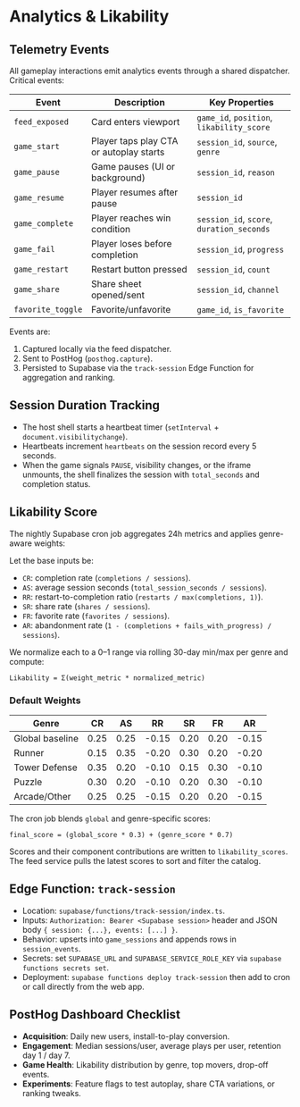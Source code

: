# Analytics & Likability

## Telemetry Events
All gameplay interactions emit analytics events through a shared dispatcher. Critical events:

| Event | Description | Key Properties |
|-------|-------------|----------------|
| `feed_exposed` | Card enters viewport | `game_id`, `position`, `likability_score` |
| `game_start` | Player taps play CTA or autoplay starts | `session_id`, `source`, `genre` |
| `game_pause` | Game pauses (UI or background) | `session_id`, `reason` |
| `game_resume` | Player resumes after pause | `session_id` |
| `game_complete` | Player reaches win condition | `session_id`, `score`, `duration_seconds` |
| `game_fail` | Player loses before completion | `session_id`, `progress` |
| `game_restart` | Restart button pressed | `session_id`, `count` |
| `game_share` | Share sheet opened/sent | `session_id`, `channel` |
| `favorite_toggle` | Favorite/unfavorite | `game_id`, `is_favorite` |

Events are:
1. Captured locally via the feed dispatcher.
2. Sent to PostHog (`posthog.capture`).
3. Persisted to Supabase via the `track-session` Edge Function for aggregation and ranking.

## Session Duration Tracking
- The host shell starts a heartbeat timer (`setInterval` + `document.visibilitychange`).
- Heartbeats increment `heartbeats` on the session record every 5 seconds.
- When the game signals `PAUSE`, visibility changes, or the iframe unmounts, the shell finalizes the session with `total_seconds` and completion status.

## Likability Score
The nightly Supabase cron job aggregates 24h metrics and applies genre-aware weights:

Let the base inputs be:
- `CR`: completion rate (`completions / sessions`).
- `AS`: average session seconds (`total_session_seconds / sessions`).
- `RR`: restart-to-completion ratio (`restarts / max(completions, 1)`).
- `SR`: share rate (`shares / sessions`).
- `FR`: favorite rate (`favorites / sessions`).
- `AR`: abandonment rate (`1 - (completions + fails_with_progress) / sessions`).

We normalize each to a 0–1 range via rolling 30-day min/max per genre and compute:

```
Likability = Σ(weight_metric * normalized_metric)
```

### Default Weights
| Genre | CR | AS | RR | SR | FR | AR |
|-------|----|----|----|----|----|----|
| Global baseline | 0.25 | 0.25 | -0.15 | 0.20 | 0.20 | -0.15 |
| Runner | 0.15 | 0.35 | -0.20 | 0.30 | 0.20 | -0.20 |
| Tower Defense | 0.35 | 0.20 | -0.10 | 0.15 | 0.30 | -0.10 |
| Puzzle | 0.30 | 0.20 | -0.10 | 0.20 | 0.30 | -0.10 |
| Arcade/Other | 0.25 | 0.25 | -0.15 | 0.20 | 0.20 | -0.15 |

The cron job blends `global` and genre-specific scores:

```
final_score = (global_score * 0.3) + (genre_score * 0.7)
```

Scores and their component contributions are written to `likability_scores`. The feed service pulls the latest scores to sort and filter the catalog.

## Edge Function: `track-session`
- Location: `supabase/functions/track-session/index.ts`.
- Inputs: `Authorization: Bearer <Supabase session>` header and JSON body `{ session: {...}, events: [...] }`.
- Behavior: upserts into `game_sessions` and appends rows in `session_events`.
- Secrets: set `SUPABASE_URL` and `SUPABASE_SERVICE_ROLE_KEY` via `supabase functions secrets set`.
- Deployment: `supabase functions deploy track-session` then add to cron or call directly from the web app.

## PostHog Dashboard Checklist
- **Acquisition**: Daily new users, install-to-play conversion.
- **Engagement**: Median sessions/user, average plays per user, retention day 1 / day 7.
- **Game Health**: Likability distribution by genre, top movers, drop-off events.
- **Experiments**: Feature flags to test autoplay, share CTA variations, or ranking tweaks.
